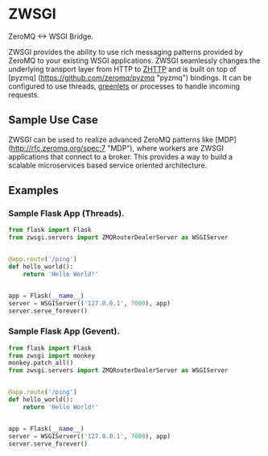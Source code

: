 # ZWSGI
ZeroMQ <-> WSGI Bridge.

ZWSGI provides the ability to use rich messaging patterns provided by ZeroMQ to your existing WSGI applications. ZWSGI seamlessly changes the underlying transport layer from HTTP to [ZHTTP](http://rfc.zeromq.org/spec:33 "ZHTTP") and is built on top of [pyzmq] (https://github.com/zeromq/pyzmq "pyzmq") bindings. It can be configured to use threads, [greenlets](https://github.com/gevent/gevent "gevent") or processes to handle incoming requests.

## Sample Use Case

ZWSGI can be used to realize advanced ZeroMQ patterns like [MDP] (http://rfc.zeromq.org/spec:7 "MDP"), where workers are ZWSGI applications that connect to a broker. This provides a way to build a scalable microservices based service oriented architecture.

## Examples

### Sample Flask App (Threads).

```python
from flask import Flask
from zwsgi.servers import ZMQRouterDealerServer as WSGIServer


@app.route('/ping')
def hello_world():
    return 'Hello World!'


app = Flask(__name__)
server = WSGIServer(('127.0.0.1', 7000), app)
server.serve_forever()
```

### Sample Flask App (Gevent).

```python
from flask import Flask
from zwsgi import monkey
monkey.patch_all()
from zwsgi.servers import ZMQRouterDealerServer as WSGIServer


@app.route('/ping')
def hello_world():
    return 'Hello World!'


app = Flask(__name__)
server = WSGIServer(('127.0.0.1', 7000), app)
server.serve_forever()
```